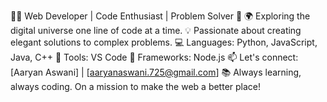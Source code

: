👨‍💻 Web Developer | Code Enthusiast | Problem Solver 🚀
🌍 Exploring the digital universe one line of code at a time.
💡 Passionate about creating elegant solutions to complex problems.
💻 Languages: Python, JavaScript, Java, C++
🔧 Tools: VS Code
🧰 Frameworks: Node.js
📫 Let's connect: [Aaryan Aswani] | [aaryanaswani.725@gmail.com]
📚 Always learning, always coding. On a mission to make the web a better place!
<!---
aaryanaswani/aaryanaswani is a ✨ special ✨ repository because its `README.md` (this file) appears on your GitHub profile.
You can click the Preview link to take a look at your changes.
--->
